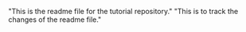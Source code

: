 "This is the readme file for the tutorial repository."
"This is to track the changes of the readme file."